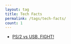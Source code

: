 ```yaml
---
layout: tag
title: Tech Facts
permalink: /tags/tech-facts/
count: 1
---
```


- [PS/2 vs USB, FIGHT!](https://satharus.me/tech/2023/05/27/ps2_vs_usb.html)
